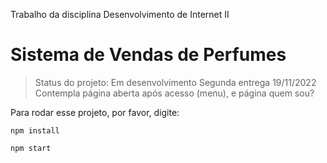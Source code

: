 Trabalho da disciplina Desenvolvimento de Internet II

# Sistema de Vendas de Perfumes

> Status do projeto: Em desenvolvimento
> Segunda entrega 19/11/2022
> Contempla página aberta após acesso (menu), e página quem sou?

Para rodar esse projeto, por favor, digite:

```
npm install
```
```
npm start
```
